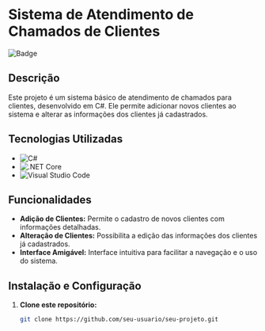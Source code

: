 # Sistema de Atendimento de Chamados de Clientes

![Badge](https://img.shields.io/badge/versão-1.0.0-blue)

## Descrição

Este projeto é um sistema básico de atendimento de chamados para clientes, desenvolvido em C#. Ele permite adicionar novos clientes ao sistema e alterar as informações dos clientes já cadastrados.

## Tecnologias Utilizadas

- ![C#](https://img.shields.io/badge/C%23-239120?style=for-the-badge&logo=c-sharp&logoColor=white)
- ![.NET Core](https://img.shields.io/badge/.NET_Core-5C2D91?style=for-the-badge&logo=.net&logoColor=white)
- ![Visual Studio Code](https://img.shields.io/badge/Visual_Studio_Code-0078d7?style=for-the-badge&logo=visual%20studio%20code&logoColor=white)

## Funcionalidades

- **Adição de Clientes:** Permite o cadastro de novos clientes com informações detalhadas.
- **Alteração de Clientes:** Possibilita a edição das informações dos clientes já cadastrados.
- **Interface Amigável:** Interface intuitiva para facilitar a navegação e o uso do sistema.

## Instalação e Configuração

1. **Clone este repositório:**

   ```bash
   git clone https://github.com/seu-usuario/seu-projeto.git
